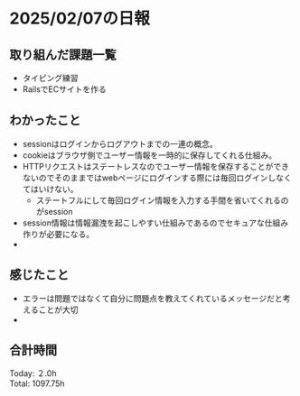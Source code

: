 # 2025/02/07の日報
## 取り組んだ課題一覧
* タイピング練習
*  RailsでECサイトを作る
## わかったこと
* sessionはログインからログアウトまでの一連の概念。
* cookieはブラウザ側でユーザー情報を一時的に保存してくれる仕組み。
* HTTPリクエストはステートレスなのでユーザー情報を保存することができないのでそのままではwebページにログインする際には毎回ログインしなくてはいけない。
  *  ステートフルにして毎回ログイン情報を入力する手間を省いてくれるのがsession
*  session情報は情報漏洩を起こしやすい仕組みであるのでセキュアな仕組み作りが必要になる。
*     
## 感じたこと
* エラーは問題ではなくて自分に問題点を教えてくれているメッセージだと考えることが大切
* 
## 合計時間 
Today: ２.0h<br>
Total: 1097.75h
